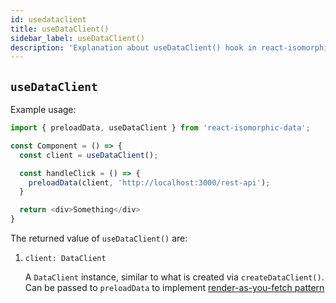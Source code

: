 ```yaml
---
id: usedataclient
title: useDataClient()
sidebar_label: useDataClient()
description: 'Explanation about useDataClient() hook in react-isomorphic-data'
---
```


## `useDataClient`

Example usage:
```javascript
import { preloadData, useDataClient } from 'react-isomorphic-data';

const Component = () => {
  const client = useDataClient();

  const handleClick = () => {
    preloadData(client, 'http://localhost:3000/rest-api');
  }

  return <div>Something</div>
}
```

The returned value of `useDataClient()` are:

1. `client: DataClient`

    A `DataClient` instance, similar to what is created via `createDataClient()`. Can be passed to `preloadData` to implement [render-as-you-fetch pattern](../others/working-with-suspense.md)
